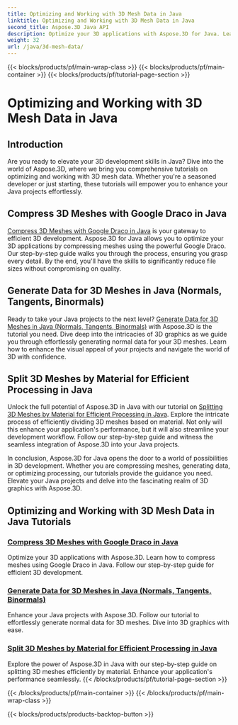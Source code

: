 ```yaml
---
title: Optimizing and Working with 3D Mesh Data in Java
linktitle: Optimizing and Working with 3D Mesh Data in Java
second_title: Aspose.3D Java API
description: Optimize your 3D applications with Aspose.3D for Java. Learn to compress meshes with Google Draco, generate mesh data, and efficiently process 3D meshes by material.
weight: 32
url: /java/3d-mesh-data/
---
```


{{< blocks/products/pf/main-wrap-class >}}
{{< blocks/products/pf/main-container >}}
{{< blocks/products/pf/tutorial-page-section >}}

# Optimizing and Working with 3D Mesh Data in Java

## Introduction

Are you ready to elevate your 3D development skills in Java? Dive into the world of Aspose.3D, where we bring you comprehensive tutorials on optimizing and working with 3D mesh data. Whether you're a seasoned developer or just starting, these tutorials will empower you to enhance your Java projects effortlessly.

## Compress 3D Meshes with Google Draco in Java

[Compress 3D Meshes with Google Draco in Java](./compress-meshes-google-draco/) is your gateway to efficient 3D development. Aspose.3D for Java allows you to optimize your 3D applications by compressing meshes using the powerful Google Draco. Our step-by-step guide walks you through the process, ensuring you grasp every detail. By the end, you'll have the skills to significantly reduce file sizes without compromising on quality.

## Generate Data for 3D Meshes in Java (Normals, Tangents, Binormals)

Ready to take your Java projects to the next level? [Generate Data for 3D Meshes in Java (Normals, Tangents, Binormals)](./generate-mesh-data/) with Aspose.3D is the tutorial you need. Dive deep into the intricacies of 3D graphics as we guide you through effortlessly generating normal data for your 3D meshes. Learn how to enhance the visual appeal of your projects and navigate the world of 3D with confidence.

## Split 3D Meshes by Material for Efficient Processing in Java

Unlock the full potential of Aspose.3D in Java with our tutorial on [Splitting 3D Meshes by Material for Efficient Processing in Java](./split-meshes-by-material/). Explore the intricate process of efficiently dividing 3D meshes based on material. Not only will this enhance your application's performance, but it will also streamline your development workflow. Follow our step-by-step guide and witness the seamless integration of Aspose.3D into your Java projects.

In conclusion, Aspose.3D for Java opens the door to a world of possibilities in 3D development. Whether you are compressing meshes, generating data, or optimizing processing, our tutorials provide the guidance you need. Elevate your Java projects and delve into the fascinating realm of 3D graphics with Aspose.3D.
## Optimizing and Working with 3D Mesh Data in Java Tutorials
### [Compress 3D Meshes with Google Draco in Java](./compress-meshes-google-draco/)
Optimize your 3D applications with Aspose.3D. Learn how to compress meshes using Google Draco in Java. Follow our step-by-step guide for efficient 3D development.
### [Generate Data for 3D Meshes in Java (Normals, Tangents, Binormals)](./generate-mesh-data/)
Enhance your Java projects with Aspose.3D. Follow our tutorial to effortlessly generate normal data for 3D meshes. Dive into 3D graphics with ease.
### [Split 3D Meshes by Material for Efficient Processing in Java](./split-meshes-by-material/)
Explore the power of Aspose.3D in Java with our step-by-step guide on splitting 3D meshes efficiently by material. Enhance your application's performance seamlessly.
{{< /blocks/products/pf/tutorial-page-section >}}

{{< /blocks/products/pf/main-container >}}
{{< /blocks/products/pf/main-wrap-class >}}

{{< blocks/products/products-backtop-button >}}
